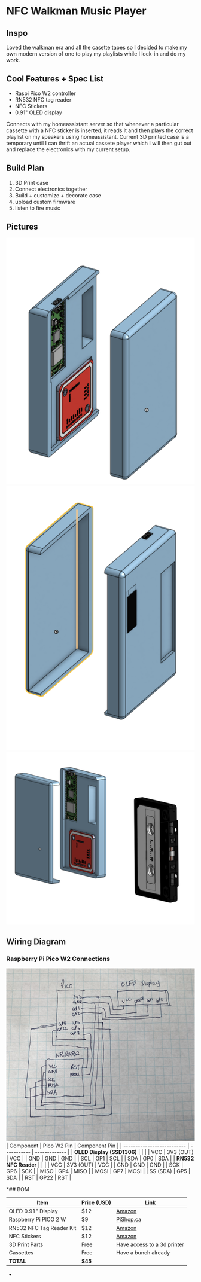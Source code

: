 # NFC Walkman Music Player

## Inspo

Loved the walkman era and all the casette tapes so I decided to make my own modern version of one to play my playlists while I lock-in and do my work.

## Cool Features + Spec List

-   Raspi Pico W2 controller
-   RN532 NFC tag reader
-   NFC Stickers
-   0.91" OLED display

Connects with my homeassistant server so that whenever a particular cassette with a NFC sticker is inserted, it reads it and then plays the correct playlist on my speakers using homeassistant. Current 3D printed case is a temporary until I can thrift an actual cassete player which I will then gut out and replace the electronics with my current setup.

## Build Plan

1. 3D Print case
2. Connect electronics together
3. Build + customize + decorate case
4. upload custom firmware
5. listen to fire music

## Pictures

![cad1](assets/cad1.png)
![cad2](assets/cad2.PNG)
![cad3](assets/cad3.PNG)

## Wiring Diagram

### Raspberry Pi Pico W2 Connections

![wiring diagram](assets/wiring.jpg)
| Component | Pico W2 Pin | Component Pin |
| -------------------------- | ----------- | ------------- |
| **OLED Display (SSD1306)** | | |
| VCC | 3V3 (OUT) | VCC |
| GND | GND | GND |
| SCL | GP1 | SCL |
| SDA | GP0 | SDA |
| **RN532 NFC Reader** | | |
| VCC | 3V3 (OUT) | VCC |
| GND | GND | GND |
| SCK | GP6 | SCK |
| MISO | GP4 | MISO |
| MOSI | GP7 | MOSI |
| SS (SDA) | GP5 | SDA |
| RST | GP22 | RST |

\*## BOM

| Item                     | Price (USD) | Link                                                            |
| ------------------------ | ----------- | --------------------------------------------------------------- |
| OLED 0.91" Display       | $12         | [Amazon](https://a.co/d/6GB8Apf)                                |
| Raspberry Pi PICO 2 W    | $9          | [PiShop.ca](https://www.pishop.ca/product/raspberry-pi-pico-w/) |
| RN532 NFC Tag Reader Kit | $12         | [Amazon](https://a.co/d/dD46keI)                                |
| NFC Stickers             | $12         | [Amazon](https://a.co/d/4Vh8Zmm)                                |
| 3D Print Parts           | Free        | Have access to a 3d printer                                     |
| Cassettes                | Free        | Have a bunch already                                            |
| **TOTAL**                | **$45**     |                                                                 |

-
